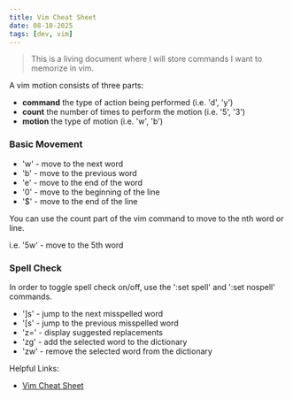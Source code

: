 ```yaml
---
title: Vim Cheat Sheet
date: 08-10-2025
tags: [dev, vim]
---
```


> This is a living document where I will store commands I want to memorize in vim.

A vim motion consists of three parts:
- **command** the type of action being performed (i.e. 'd', 'y')
- **count** the number of times to perform the motion (i.e. '5', '3')
- **motion** the type of motion (i.e. 'w', 'b')

### Basic Movement

- 'w' - move to the next word
- 'b' - move to the previous word
- 'e' - move to the end of the word
- '0' - move to the beginning of the line
- '$' - move to the end of the line

You can use the count part of the vim command to move to the nth word or line.

i.e. '5w' - move to the 5th word

### Spell Check

In order to toggle spell check on/off, use the ':set spell' and ':set nospell' commands.

- ']s' - jump to the next misspelled word
- '[s' - jump to the previous misspelled word
- 'z=' - display suggested replacements
- 'zg' - add the selected word to the dictionary
- 'zw' - remove the selected word from the dictionary

Helpful Links:
- [Vim Cheat Sheet](https://vim.rtorr.com/)
